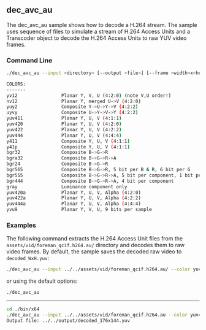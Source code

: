 ## dec_avc_au

The dec_avc_au sample shows how to decode a H.264 stream. The sample uses sequence of files to simulate a stream of H.264 Access Units and a Transcoder object to decode the H.264 Access Units to raw YUV video frames.     

### Command Line

``` sh
./dec_avc_au --input <directory> [--output <file>] [--frame <width>x<height>] [--rate <fps>] [--color <COLOR>] [--colors]

COLORS:
-------
yv12                Planar Y, V, U (4:2:0) (note V,U order!)
nv12                Planar Y, merged U->V (4:2:0)
yuy2                Composite Y->U->Y->V (4:2:2)
uyvy                Composite U->Y->V->Y (4:2:2)
yuv411              Planar Y, U, V (4:1:1)
yuv420              Planar Y, U, V (4:2:0)
yuv422              Planar Y, U, V (4:2:2)
yuv444              Planar Y, U, V (4:4:4)
y411                Composite Y, U, V (4:1:1)
y41p                Composite Y, U, V (4:1:1)
bgr32               Composite B->G->R
bgra32              Composite B->G->R->A
bgr24               Composite B->G->R
bgr565              Composite B->G->R, 5 bit per B & R, 6 bit per G
bgr555              Composite B->G->R->A, 5 bit per component, 1 bit per A
bgr444              Composite B->G->R->A, 4 bit per component
gray                Luminance component only
yuv420a             Planar Y, U, V, Alpha (4:2:0)
yuv422a             Planar Y, U, V, Alpha (4:2:2)
yuv444a             Planar Y, U, V, Alpha (4:4:4)
yvu9                Planar Y, V, U, 9 bits per sample
```

###	Examples

The following command extracts the H.264 Access Unit files from the `assets/vid/foreman_qcif.h264.au/` directory and decodes them to raw video frames. By default, the sample saves the decoded raw video to `decoded_WxH.yuv`:
	
``` sh	
./dec_avc_au --input ../../assets/vid/foreman_qcif.h264.au/ --color yuv420
```

or using the default options:   

``` sh
./dec_avc_au
```

***

``` bash
cd ./bin/x64
./dec_avc_au --input ../../assets/vid/foreman_qcif.h264.au --color yuv420
Output file: ../../output/decoded_176x144.yuv
```